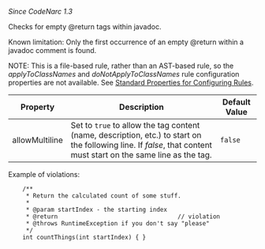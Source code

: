 
*Since CodeNarc 1.3*

Checks for empty @return tags within javadoc.

Known limitation: Only the first occurrence of an empty @return within a javadoc comment is found.

NOTE: This is a file-based rule, rather than an AST-based rule, so the *applyToClassNames* and
*doNotApplyToClassNames* rule configuration properties are not available. See
[Standard Properties for Configuring Rules](./codenarc-configuring-rules.html#standard-properties-for-configuring-rules).

| Property                    | Description            | Default Value    |
|-----------------------------|------------------------|------------------|
| allowMultiline              | Set to `true` to allow the tag content (name, description, etc.) to start on the following line. If *false*, that content must start on the same line as the tag.  | `false` |

Example of violations:

```
    /**
     * Return the calculated count of some stuff.
     *
     * @param startIndex - the starting index
     * @return                                  // violation
     * @throws RuntimeException if you don't say "please"
     */
    int countThings(int startIndex) { }
```